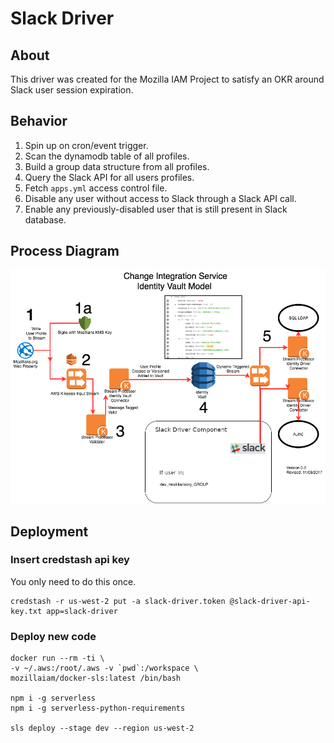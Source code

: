 # Slack Driver

## About
This driver was created for the Mozilla IAM Project to satisfy an OKR around Slack user session expiration.

## Behavior

1. Spin up on cron/event trigger.
2. Scan the dynamodb table of all profiles.
3. Build a group data structure from all profiles.
4. Query the Slack API for all users profiles.
5. Fetch `apps.yml` access control file.
6. Disable any user without access to Slack through a Slack API call.
7. Enable any previously-disabled user that is still present in Slack database.

## Process Diagram
!['docs/img/Slack-Integration.png'](docs/img/Slack-Integration.png)

## Deployment

### Insert credstash api key

You only need to do this once.

```
credstash -r us-west-2 put -a slack-driver.token @slack-driver-api-key.txt app=slack-driver
```

### Deploy new code

```
docker run --rm -ti \
-v ~/.aws:/root/.aws -v `pwd`:/workspace \
mozillaiam/docker-sls:latest /bin/bash

npm i -g serverless
npm i -g serverless-python-requirements

sls deploy --stage dev --region us-west-2
```
